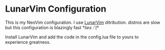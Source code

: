 # LunarVim Configuration

This is my NeoVim configuration.
I use [LunarVim](https://www.lunarvim.org/) ditribution. distros are slow but this configuration is blazingly fast \*_lies :'(_\*

Install LunarVim and add the code in the config.lua file to yours to experience greatness.
